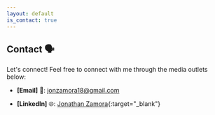 ```yaml
---
layout: default
is_contact: true
---
```


## Contact 🗣
Let's connect! Feel free to connect with me through the media outlets below:

* **[Email]** 📧: [jonzamora18@gmail.com](mailto:jonzamora18@gmail.com)

* **[LinkedIn]** 🌐: [Jonathan Zamora](https://linkedin.com/in/jonzamora18){:target="_blank"}